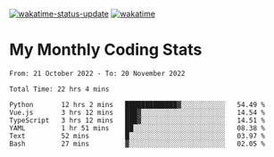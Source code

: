 [![wakatime-status-update](https://github.com/noopurphalak/noopurphalak/workflows/wakatime-status-update/badge.svg)](https://github.com/noopurphalak/noopurphalak/actions/workflows/main.yml)
[![wakatime](https://wakatime.com/badge/user/80ace140-ef40-4fdd-b8ed-f3be3d2e1aea.svg)](https://wakatime.com/@80ace140-ef40-4fdd-b8ed-f3be3d2e1aea)

# My Monthly Coding Stats

<!--START_SECTION:waka-->

```text
From: 21 October 2022 - To: 20 November 2022

Total Time: 22 hrs 4 mins

Python       12 hrs 2 mins   █████████████▓░░░░░░░░░░░   54.49 %
Vue.js       3 hrs 12 mins   ███▓░░░░░░░░░░░░░░░░░░░░░   14.54 %
TypeScript   3 hrs 12 mins   ███▓░░░░░░░░░░░░░░░░░░░░░   14.51 %
YAML         1 hr 51 mins    ██░░░░░░░░░░░░░░░░░░░░░░░   08.38 %
Text         52 mins         █░░░░░░░░░░░░░░░░░░░░░░░░   03.97 %
Bash         27 mins         ▓░░░░░░░░░░░░░░░░░░░░░░░░   02.05 %
```

<!--END_SECTION:waka-->

